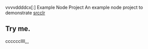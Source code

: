 vvvvddddcx[:] Example Node Project
An example node project to demonstrate [srcclr](https://www.srcclr.com)
## Try me.
ccccccllll,,,
